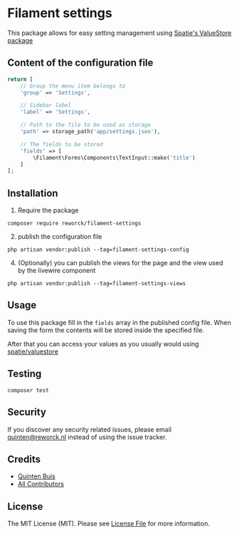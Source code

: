 # Filament settings

This package allows for easy setting management using [Spatie's ValueStore package](https://github.com/spatie/valuestore)

## Content of the configuration file
```php
return [
    // Group the menu item belongs to
    'group' => 'Settings',

    // Sidebar label
    'label' => 'Settings',

    // Path to the file to be used as storage
    'path' => storage_path('app/settings.json'),

    // The fields to be stored
    'fields' => [
        \Filament\Forms\Components\TextInput::make('title')
    ]
];
```

## Installation

1. Require the package
```shell
composer require reworck/filament-settings
```

2. publish the configuration file
```shell
php artisan vendor:publish --tag=filament-settings-config
```

4. (Optionally) you can publish the views for the page and the view used by the livewire component
```shell
php artisan vendor:publish --tag=filament-settings-views
```

## Usage

To use this package fill in the `fields` array in the published config file.
When saving the form the contents will be stored inside the specified file.

After that you can access your values as you usually would using [spatie/valuestore](https://github.com/spatie/valuestore)

## Testing
```shell
composer test
```

## Security

If you discover any security related issues, please email quinten@reworck.nl instead of using the issue tracker.

## Credits

- [Quinten Buis](https://github.com/quintenbuis)
- [All Contributors](../../contributors)

## License

The MIT License (MIT). Please see [License File](LICENSE.md) for more information.
